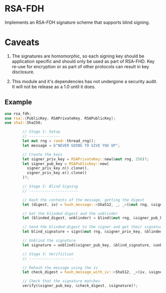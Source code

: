 
RSA-FDH
=======

Implements an RSA-FDH signature scheme that supports blind signing.

# Caveats

1. The signatures are homomorphic, so each signing key should be application specific and should only be used as part of RSA-FHD. Key re-use for encryption or as part of other protocols can result in key disclosure. 

2. This module and it's dependencies has not undergone a security audit. It will not be release as a 1.0 until it does.

Example
-------

```rust
use rsa_fdh;
use rsa::{PublicKey, RSAPrivateKey, RSAPublicKey};
use sha2::Sha256;

        // Stage 1: Setup
        // --------------
        let mut rng = rand::thread_rng();
        let message = b"NEVER GOING TO GIVE YOU UP";

        // Create the keys
        let signer_priv_key = RSAPrivateKey::new(&mut rng, 256)?;
        let signer_pub_key = RSAPublicKey::new(
          signer_priv_key.n().clone(), 
          signer_priv_key.e().clone()
        )?;

        // Stage 2: Blind Signing
        // ----------------------

        // Hash the contents of the message, getting the digest
        let (digest, iv) = hash_message::<Sha512, _, _>(&mut rng, &signer_pub_key, message)?;

        // Get the blinded digest and the unblinder
        let (blinded_digest, unblinder) = blind(&mut rng, &signer_pub_key, &digest);

        // Send the blinded-digest to the signer and get their signature
        let blind_signature = sign(&mut rng, &signer_priv_key, &blinded_digest)?;

        // Unblind the signature
        let signature = unblind(&signer_pub_key, &blind_signature, &unblinder);

        // Stage 3: Verifiction
        // --------------------

        // Rehash the message using the iv
        let check_digest = hash_message_with_iv::<Sha512, _>(iv, &signer_pub_key, message);

        // Check that the signature matches
        verify(&signer_pub_key, &check_digest, &signature)?;
```
